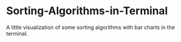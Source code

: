 # Sorting-Algorithms-in-Terminal
A little visualization of some sorting algorithms with bar charts in the terminal.
